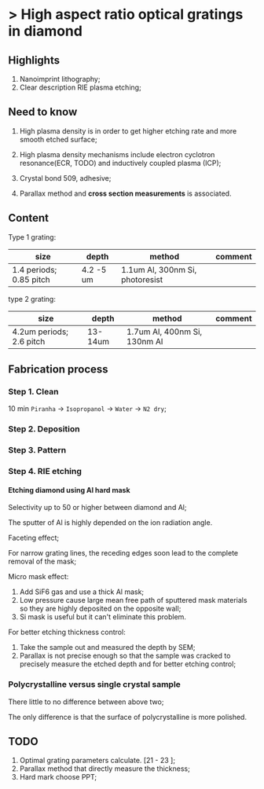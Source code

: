 # > High aspect ratio optical gratings in diamond

## Highlights

1. Nanoimprint lithography;
2. Clear description RIE plasma etching;

## Need to know

1. High plasma density is in order to get higher etching rate and more smooth etched surface;
2. High plasma density mechanisms include electron cyclotron resonance(ECR, TODO) and inductively coupled plasma (ICP);

3. Crystal bond 509, adhesive;

4. Parallax method and **cross section measurements** is associated.

## Content

Type 1 grating:

| size                    | depth     | method                          | comment |
| ----------------------- | --------- | ------------------------------- | ------- |
| 1.4 periods; 0.85 pitch | 4.2 -5 um | 1.1um Al, 300nm Si, photoresist |         |

type 2 grating:

| size                     | depth   | method                       | comment |
| ------------------------ | ------- | ---------------------------- | ------- |
| 4.2um periods; 2.6 pitch | 13-14um | 1.7um Al, 400nm Si, 130nm Al |         |

## Fabrication process

### Step 1. Clean

10 min `Piranha` -> `Isopropanol` -> `Water` -> `N2 dry`;

### Step 2. Deposition

### Step 3. Pattern

### Step 4. RIE etching

#### Etching diamond using Al hard mask

Selectivity up to 50 or higher between diamond and Al;

The sputter of Al is highly depended on the ion radiation angle.

Faceting effect;

For narrow grating lines, the receding edges soon lead to the complete removal of the mask;

Micro mask effect:

1. Add SiF6 gas and use a thick Al mask;
2. Low pressure cause large mean free path of sputtered mask materials so they are highly deposited on the opposite wall;
3. Si mask is useful but it can't eliminate this problem.

For better etching thickness control:

1. Take the sample out and measured the depth by SEM;
2. Parallax is not precise enough so that the sample was cracked to precisely measure the etched depth and for better etching control;

### Polycrystalline versus single crystal sample

There little to no difference between above two;

The only difference is that the surface of polycrystalline is more polished.

## TODO

1. Optimal grating parameters calculate. [21 - 23 ];
2. Parallax method that directly measure the thickness;
3. Hard mark choose PPT;
